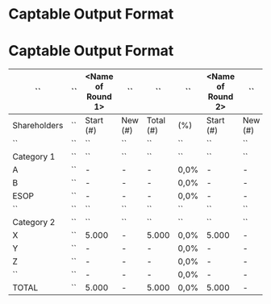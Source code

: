 # Captable Output Format

# Captable Output Format

| ``           | `` | <Name of Round 1> | ``      | ``        | ``   | <Name of Round 2> | ``      | ``        | ``   | `` |
| ------------ | -- | ----------------- | ------- | --------- | ---- | ----------------- | ------- | --------- | ---- | -- |
| Shareholders | `` | Start (#)         | New (#) | Total (#) | (%)  | Start (#)         | New (#) | Total (#) | (%)  | `` |
| ``           | `` | ``                | ``      | ``        | ``   | ``                | ``      | ``        | ``   | `` |
| Category 1   | `` | ``                | ``      | ``        | ``   | ``                | ``      | ``        | ``   | `` |
| A            | `` | -                 | -       | -         | 0,0% | -                 | -       | -         | 0,0% | `` |
| B            | `` | -                 | -       | -         | 0,0% | -                 | -       | -         | 0,0% | `` |
| ESOP         | `` | -                 | -       | -         | 0,0% | -                 | -       | -         | 0,0% | `` |
| ``           | `` | ``                | ``      | ``        | ``   | ``                | ``      | ``        | ``   | `` |
| Category 2   | `` | ``                | ``      | ``        | ``   | ``                | ``      | ``        | ``   | `` |
| X            | `` | 5.000             | -       | 5.000     | 0,0% | 5.000             | -       | 5.000     | 0,0% | `` |
| Y            | `` | -                 | -       | -         | 0,0% | -                 | -       | -         | 0,0% | `` |
| Z            | `` | -                 | -       | -         | 0,0% | -                 | -       | -         | 0,0% | `` |
| ``           | `` | -                 | -       | -         | 0,0% | -                 | -       | -         | 0,0% | `` |
| TOTAL        | `` | 5.000             | -       | 5.000     | 0,0% | 5.000             | -       | 5.000     | 0,0% | `` |
